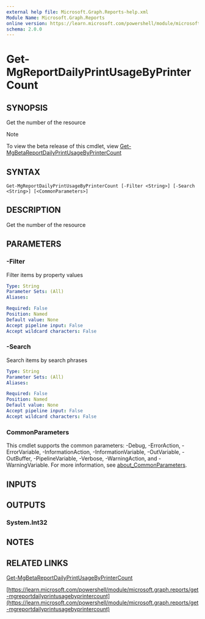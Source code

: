 ```yaml
---
external help file: Microsoft.Graph.Reports-help.xml
Module Name: Microsoft.Graph.Reports
online version: https://learn.microsoft.com/powershell/module/microsoft.graph.reports/get-mgreportdailyprintusagebyprintercount
schema: 2.0.0
---
```


# Get-MgReportDailyPrintUsageByPrinterCount

## SYNOPSIS
Get the number of the resource

> [!NOTE]
> To view the beta release of this cmdlet, view [Get-MgBetaReportDailyPrintUsageByPrinterCount](/powershell/module/Microsoft.Graph.Beta.Reports/Get-MgBetaReportDailyPrintUsageByPrinterCount?view=graph-powershell-beta)

## SYNTAX

```
Get-MgReportDailyPrintUsageByPrinterCount [-Filter <String>] [-Search <String>] [<CommonParameters>]
```

## DESCRIPTION
Get the number of the resource

## PARAMETERS

### -Filter
Filter items by property values

```yaml
Type: String
Parameter Sets: (All)
Aliases:

Required: False
Position: Named
Default value: None
Accept pipeline input: False
Accept wildcard characters: False
```

### -Search
Search items by search phrases

```yaml
Type: String
Parameter Sets: (All)
Aliases:

Required: False
Position: Named
Default value: None
Accept pipeline input: False
Accept wildcard characters: False
```

### CommonParameters
This cmdlet supports the common parameters: -Debug, -ErrorAction, -ErrorVariable, -InformationAction, -InformationVariable, -OutVariable, -OutBuffer, -PipelineVariable, -Verbose, -WarningAction, and -WarningVariable. For more information, see [about_CommonParameters](http://go.microsoft.com/fwlink/?LinkID=113216).

## INPUTS

## OUTPUTS

### System.Int32
## NOTES

## RELATED LINKS
[Get-MgBetaReportDailyPrintUsageByPrinterCount](/powershell/module/Microsoft.Graph.Beta.Reports/Get-MgBetaReportDailyPrintUsageByPrinterCount?view=graph-powershell-beta)

[https://learn.microsoft.com/powershell/module/microsoft.graph.reports/get-mgreportdailyprintusagebyprintercount](https://learn.microsoft.com/powershell/module/microsoft.graph.reports/get-mgreportdailyprintusagebyprintercount)




